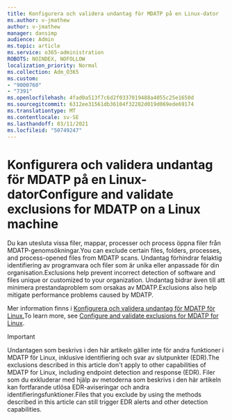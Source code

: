 ```yaml
---
title: Konfigurera och validera undantag för MDATP på en Linux-dator
ms.author: v-jmathew
author: v-jmathew
manager: dansimp
audience: Admin
ms.topic: article
ms.service: o365-administration
ROBOTS: NOINDEX, NOFOLLOW
localization_priority: Normal
ms.collection: Adm_O365
ms.custom:
- "9000760"
- "7391"
ms.openlocfilehash: 4fad0a513f7c6d2f0337019488a4055c25e1650d
ms.sourcegitcommit: 6312ee31561db36104f32282d019d069ede69174
ms.translationtype: MT
ms.contentlocale: sv-SE
ms.lasthandoff: 03/11/2021
ms.locfileid: "50749247"
---
```

# <a name="configure-and-validate-exclusions-for-mdatp-on-a-linux-machine"></a><span data-ttu-id="fc5bf-102">Konfigurera och validera undantag för MDATP på en Linux-dator</span><span class="sxs-lookup"><span data-stu-id="fc5bf-102">Configure and validate exclusions for MDATP on a Linux machine</span></span>

<span data-ttu-id="fc5bf-103">Du kan utesluta vissa filer, mappar, processer och process öppna filer från MDATP-genomsökningar.</span><span class="sxs-lookup"><span data-stu-id="fc5bf-103">You can exclude certain files, folders, processes, and process-opened files from MDATP scans.</span></span> <span data-ttu-id="fc5bf-104">Undantag förhindrar felaktig identifiering av programvara och filer som är unika eller anpassade för din organisation.</span><span class="sxs-lookup"><span data-stu-id="fc5bf-104">Exclusions help prevent incorrect detection of software and files unique or customized to your organization.</span></span> <span data-ttu-id="fc5bf-105">Undantag bidrar även till att minimera prestandaproblem som orsakas av MDATP.</span><span class="sxs-lookup"><span data-stu-id="fc5bf-105">Exclusions also help mitigate performance problems caused by MDATP.</span></span>

<span data-ttu-id="fc5bf-106">Mer information finns i [Konfigurera och validera undantag för MDATP för Linux.](https://go.microsoft.com/fwlink/?linkid=2144517)</span><span class="sxs-lookup"><span data-stu-id="fc5bf-106">To learn more, see [Configure and validate exclusions for MDATP for Linux](https://go.microsoft.com/fwlink/?linkid=2144517).</span></span>

> [!IMPORTANT]
> <span data-ttu-id="fc5bf-107">Undantagen som beskrivs i den här artikeln gäller inte för andra funktioner i MDATP för Linux, inklusive identifiering och svar av slutpunkter (EDR).</span><span class="sxs-lookup"><span data-stu-id="fc5bf-107">The exclusions described in this article don't apply to other capabilities of MDATP for Linux, including endpoint detection and response (EDR).</span></span> <span data-ttu-id="fc5bf-108">Filer som du exkluderar med hjälp av metoderna som beskrivs i den här artikeln kan fortfarande utlösa EDR-aviseringar och andra identifieringsfunktioner.</span><span class="sxs-lookup"><span data-stu-id="fc5bf-108">Files that you exclude by using the methods described in this article can still trigger EDR alerts and other detection capabilities.</span></span>
